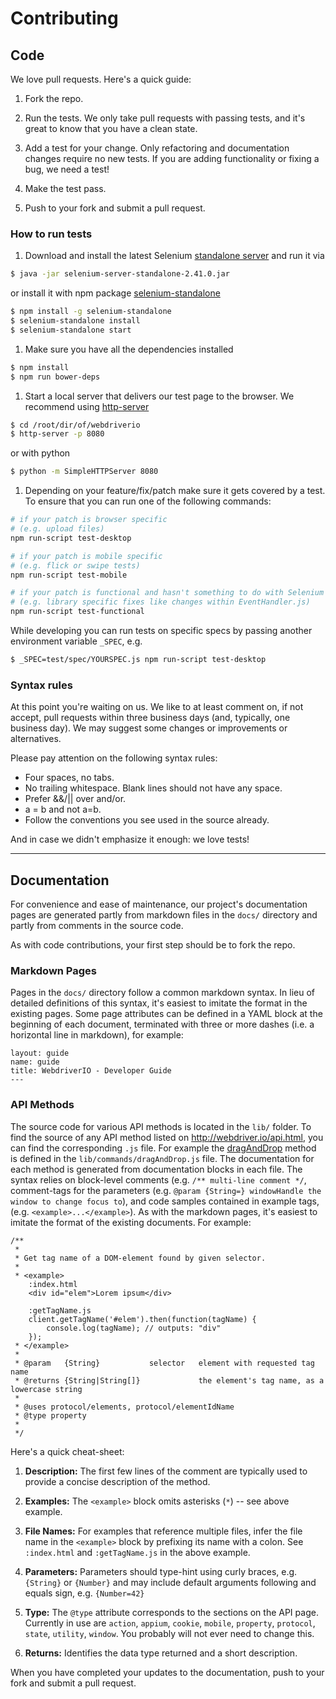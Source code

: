 # Contributing

## Code

We love pull requests. Here's a quick guide:

1. Fork the repo.

1. Run the tests. We only take pull requests with passing tests, and it's great
to know that you have a clean state.

1. Add a test for your change. Only refactoring and documentation changes
require no new tests. If you are adding functionality or fixing a bug, we need
a test!

1. Make the test pass.

1. Push to your fork and submit a pull request.

### How to run tests

1. Download and install the latest Selenium [standalone server](http://selenium-release.storage.googleapis.com/index.html) and run it via

  ```sh
  $ java -jar selenium-server-standalone-2.41.0.jar
  ```

  or install it with npm package [selenium-standalone](https://github.com/vvo/selenium-standalone)
  ```sh
  $ npm install -g selenium-standalone
  $ selenium-standalone install
  $ selenium-standalone start
  ```

1. Make sure you have all the dependencies installed

  ```sh
  $ npm install
  $ npm run bower-deps
  ```

1. Start a local server that delivers our test page to the browser. We recommend using
[http-server](https://www.npmjs.org/package/http-server)

  ```sh
  $ cd /root/dir/of/webdriverio
  $ http-server -p 8080
  ```

  or with python
  ```sh
  $ python -m SimpleHTTPServer 8080
  ```

1. Depending on your feature/fix/patch make sure it gets covered by a test.
    To ensure that you can run one of the following commands:

  ```sh
  # if your patch is browser specific
  # (e.g. upload files)
  npm run-script test-desktop

  # if your patch is mobile specific
  # (e.g. flick or swipe tests)
  npm run-script test-mobile

  # if your patch is functional and hasn't something to do with Selenium
  # (e.g. library specific fixes like changes within EventHandler.js)
  npm run-script test-functional
  ```

  While developing you can run tests on specific specs by passing another
  environment variable `_SPEC`, e.g.

  ```sh
  $ _SPEC=test/spec/YOURSPEC.js npm run-script test-desktop
  ```

### Syntax rules

At this point you're waiting on us. We like to at least comment on, if not
accept, pull requests within three business days (and, typically, one business
day). We may suggest some changes or improvements or alternatives.

Please pay attention on the following syntax rules:

* Four spaces, no tabs.
* No trailing whitespace. Blank lines should not have any space.
* Prefer &&/|| over and/or.
* a = b and not a=b.
* Follow the conventions you see used in the source already.

And in case we didn't emphasize it enough: we love tests!

------------------------------------------

## Documentation

For convenience and ease of maintenance, our project's documentation pages are generated partly from markdown files in
the `docs/` directory and partly from comments in the source code.  

As with code contributions, your first step should be to fork the repo.

### Markdown Pages

Pages in the `docs/` directory follow a common markdown syntax.  In lieu of detailed definitions of this syntax, it's
easiest to imitate the format in the existing pages.  Some page attributes can be defined in a YAML block at the
beginning of each document, terminated with three or more dashes (i.e. a horizontal line in markdown), for example:

```
layout: guide
name: guide
title: WebdriverIO - Developer Guide
---
```

### API Methods

The source code for various API methods is located in the `lib/` folder.  To find the source of any API method listed
on http://webdriver.io/api.html, you can find the corresponding `.js` file.  For example the
[dragAndDrop](http://webdriver.io/api/action/dragAndDrop.html) method is defined in the `lib/commands/dragAndDrop.js`
file.  The documentation for each method is generated from documentation blocks in each file.  The syntax relies on
block-level comments (e.g. `/** multi-line comment */`, comment-tags for the parameters
(e.g. `@param {String=} windowHandle the window to change focus to`), and code samples contained in example tags,
(e.g. `<example>...</example>`).  As with the markdown pages, it's easiest to imitate the format of the existing
documents.  For example:

```
/**
 *
 * Get tag name of a DOM-element found by given selector.
 *
 * <example>
    :index.html
    <div id="elem">Lorem ipsum</div>

    :getTagName.js
    client.getTagName('#elem').then(function(tagName) {
        console.log(tagName); // outputs: "div"
    });
 * </example>
 *
 * @param   {String}           selector   element with requested tag name
 * @returns {String|String[]}             the element's tag name, as a lowercase string
 *
 * @uses protocol/elements, protocol/elementIdName
 * @type property
 *
 */
```

Here's a quick cheat-sheet:

1. **Description:** The first few lines of the comment are typically used to provide a concise description of the method.

2. **Examples:** The `<example>` block omits asterisks (`*`) -- see above example.

3. **File Names:** For examples that reference multiple files, infer the file name in the `<example>` block by prefixing
its name with a colon.  See `:index.html` and `:getTagName.js` in the above example.

4. **Parameters:** Parameters should type-hint using curly braces, e.g. `{String}` or `{Number}` and may include default
arguments following and equals sign, e.g. `{Number=42}`

5. **Type:** The `@type` attribute corresponds to the sections on the API page.  Currently in use are `action`, `appium`,
`cookie`, `mobile`, `property`, `protocol`, `state`, `utility`, `window`.  You probably will not ever need to change this.

6. **Returns:** Identifies the data type returned and a short description.


When you have completed your updates to the documentation, push to your fork and submit a pull request.
